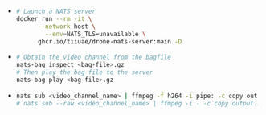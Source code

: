 - ```bash
  # Launch a NATS server
  docker run --rm -it \
  		--network host \
          --env=NATS_TLS=unavailable \
  		ghcr.io/tiiuae/drone-nats-server:main -D
  ```
- ```bash
  # Obtain the video channel from the bagfile
  nats-bag inspect <bag-file>.gz
  # Then play the bag file to the server
  nats-bag play <bag-file>.gz
  ```
- ```bash
  nats sub <video_channel_name> | ffmpeg -f h264 -i pipe: -c copy output.mp4
  # nats sub --raw <video_channel_name> | ffmpeg -i - -c copy output.mp4
  ```